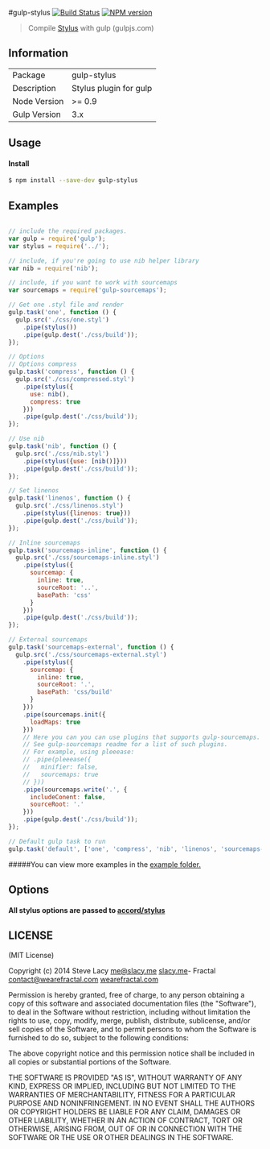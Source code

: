 #gulp-stylus
[![Build Status](https://travis-ci.org/stevelacy/gulp-stylus.png?branch=master)](https://travis-ci.org/stevelacy/gulp-stylus)
[![NPM version](https://badge.fury.io/js/gulp-stylus.png)](http://badge.fury.io/js/gulp-stylus)

> Compile [Stylus](http://learnboost.github.io/stylus/) with gulp (gulpjs.com)

## Information

<table>
<tr>
<td>Package</td><td>gulp-stylus</td>
</tr>
<tr>
<td>Description</td>
<td>Stylus plugin for gulp</td>
</tr>
<tr>
<td>Node Version</td>
<td>>= 0.9</td>
</tr>
<tr>
<td>Gulp Version</td>
<td>3.x</td>
</tr>
</table>

## Usage

#### Install

```sh
$ npm install --save-dev gulp-stylus
```

## Examples

```javascript

// include the required packages.
var gulp = require('gulp');
var stylus = require('../');

// include, if you're going to use nib helper library
var nib = require('nib');

// include, if you want to work with sourcemaps
var sourcemaps = require('gulp-sourcemaps');

// Get one .styl file and render
gulp.task('one', function () {
  gulp.src('./css/one.styl')
    .pipe(stylus())
    .pipe(gulp.dest('./css/build'));
});

// Options
// Options compress
gulp.task('compress', function () {
  gulp.src('./css/compressed.styl')
    .pipe(stylus({
      use: nib(),
      compress: true
    }))
    .pipe(gulp.dest('./css/build'));
});

// Use nib
gulp.task('nib', function () {
  gulp.src('./css/nib.styl')
    .pipe(stylus({use: [nib()]}))
    .pipe(gulp.dest('./css/build'));
});

// Set linenos
gulp.task('linenos', function () {
  gulp.src('./css/linenos.styl')
    .pipe(stylus({linenos: true}))
    .pipe(gulp.dest('./css/build'));
});

// Inline sourcemaps
gulp.task('sourcemaps-inline', function () {
  gulp.src('./css/sourcemaps-inline.styl')
    .pipe(stylus({
      sourcemap: {
        inline: true,
        sourceRoot: '..',
        basePath: 'css'
      }
    }))
    .pipe(gulp.dest('./css/build'));
});

// External sourcemaps
gulp.task('sourcemaps-external', function () {
  gulp.src('./css/sourcemaps-external.styl')
    .pipe(stylus({
      sourcemap: {
        inline: true,
        sourceRoot: '.',
        basePath: 'css/build'
      }
    }))
    .pipe(sourcemaps.init({
      loadMaps: true
    }))
    // Here you can you can use plugins that supports gulp-sourcemaps.
    // See gulp-sourcemaps readme for a list of such plugins.
    // For example, using pleeease:
    // .pipe(pleeease({
    //   minifier: false,
    //   sourcemaps: true
    // }))
    .pipe(sourcemaps.write('.', {
      includeConent: false,
      sourceRoot: '.'
    }))
    .pipe(gulp.dest('./css/build'));
});

// Default gulp task to run
gulp.task('default', ['one', 'compress', 'nib', 'linenos', 'sourcemaps-inline', 'sourcemaps-external']);

```

#####You can view more examples in the [example folder.](https://github.com/stevelacy/gulp-stylus/tree/master/examples)

## Options
#### All stylus options are passed to [accord/stylus](https://github.com/jenius/accord/blob/master/docs/stylus.md)





## LICENSE

(MIT License)

Copyright (c) 2014 Steve Lacy <me@slacy.me> [slacy.me](http://slacy.me)- Fractal <contact@wearefractal.com> [wearefractal.com](http://wearefractal.com)

Permission is hereby granted, free of charge, to any person obtaining
a copy of this software and associated documentation files (the
"Software"), to deal in the Software without restriction, including
without limitation the rights to use, copy, modify, merge, publish,
distribute, sublicense, and/or sell copies of the Software, and to
permit persons to whom the Software is furnished to do so, subject to
the following conditions:

The above copyright notice and this permission notice shall be
included in all copies or substantial portions of the Software.

THE SOFTWARE IS PROVIDED "AS IS", WITHOUT WARRANTY OF ANY KIND,
EXPRESS OR IMPLIED, INCLUDING BUT NOT LIMITED TO THE WARRANTIES OF
MERCHANTABILITY, FITNESS FOR A PARTICULAR PURPOSE AND
NONINFRINGEMENT. IN NO EVENT SHALL THE AUTHORS OR COPYRIGHT HOLDERS BE
LIABLE FOR ANY CLAIM, DAMAGES OR OTHER LIABILITY, WHETHER IN AN ACTION
OF CONTRACT, TORT OR OTHERWISE, ARISING FROM, OUT OF OR IN CONNECTION
WITH THE SOFTWARE OR THE USE OR OTHER DEALINGS IN THE SOFTWARE.
